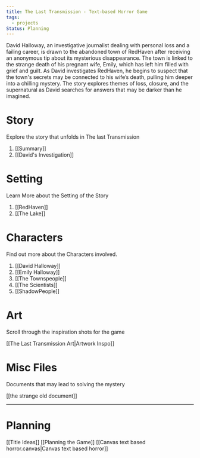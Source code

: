 ```yaml
---
title: The Last Transmission - Text-based Horror Game
tags:
  - projects
Status: Planning
---
```

David Halloway, an investigative journalist dealing with personal loss and a failing career, is drawn to the abandoned town of RedHaven after receiving an anonymous tip about its mysterious disappearance. The town is linked to the strange death of his pregnant wife, Emily, which has left him filled with grief and guilt. As David investigates RedHaven, he begins to suspect that the town's secrets may be connected to his wife’s death, pulling him deeper into a chilling mystery. The story explores themes of loss, closure, and the supernatural as David searches for answers that may be darker than he imagined.
# Story
Explore the story that unfolds in The last Transmission

1. [[Summary]]
2. [[David's Investigation]]
# Setting
Learn More about the Setting of the Story

1. [[RedHaven]]
2. [[The Lake]]
# Characters
Find out more about the Characters involved.

1. [[David Halloway]]
2. [[Emily Halloway]]
3. [[The Townspeople]]
4. [[The Scientists]]
5. [[ShadowPeople]]
# Art
Scroll through the inspiration shots for the game

[[The Last Transmission Art|Artwork Inspo]]

# Misc Files
Documents that may lead to solving the mystery

[[the strange old document]]

---
# Planning
[[Title Ideas]]
[[Planning the Game]]
[[Canvas text based horror.canvas|Canvas text based horror]]